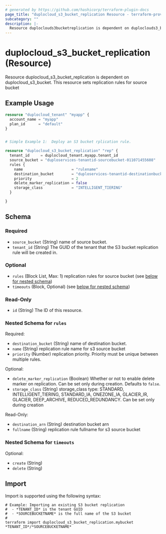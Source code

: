 ```yaml
---
# generated by https://github.com/hashicorp/terraform-plugin-docs
page_title: "duplocloud_s3_bucket_replication Resource - terraform-provider-duplocloud"
subcategory: ""
description: |-
  Resource duploclouds3bucketreplication is dependent on duploclouds3_bucket. This resource sets replication rules for source bucket
---
```


# duplocloud_s3_bucket_replication (Resource)

Resource duplocloud_s3_bucket_replication is dependent on duplocloud_s3_bucket. This resource sets replication rules for source bucket

## Example Usage

```terraform
resource "duplocloud_tenant" "myapp" {
  account_name = "myapp"
  plan_id      = "default"
}


# Simple Example 1:  Deploy an S3 bucket rplication rule.

resource "duplocloud_s3_bucket_replication" "rep" {
  tenant_id     = duplocloud_tenant.myapp.tenant_id
  source_bucket = "duploservices-tenantid-sourcebucket-011071455608"
  rules {
    name                      = "rulename"
    destination_bucket        = "duploservices-tenantid-destinationbucket-011071455608"
    priority                  = 2
    delete_marker_replication = false
    storage_class             = "INTELLIGENT_TIERING"
  }

}
```

<!-- schema generated by tfplugindocs -->
## Schema

### Required

- `source_bucket` (String) name of source bucket.
- `tenant_id` (String) The GUID of the tenant that the S3 bucket replication rule will be created in.

### Optional

- `rules` (Block List, Max: 1) replication rules for source bucket (see [below for nested schema](#nestedblock--rules))
- `timeouts` (Block, Optional) (see [below for nested schema](#nestedblock--timeouts))

### Read-Only

- `id` (String) The ID of this resource.

<a id="nestedblock--rules"></a>
### Nested Schema for `rules`

Required:

- `destination_bucket` (String) name of destination bucket.
- `name` (String) replication rule name for s3 source bucket
- `priority` (Number) replication priority. Priority must be unique between multiple rules.

Optional:

- `delete_marker_replication` (Boolean) Whether or not to enable delete marker on replication. Can be set only during creation. Defaults to `false`.
- `storage_class` (String) storage_class type: STANDARD, INTELLIGENT_TIERING, STANDARD_IA, ONEZONE_IA, GLACIER_IR, GLACIER, DEEP_ARCHIVE, REDUCED_REDUNDANCY. Can be set only during creation

Read-Only:

- `destination_arn` (String) destination bucket arn
- `fullname` (String) replication rule fullname for s3 source bucket


<a id="nestedblock--timeouts"></a>
### Nested Schema for `timeouts`

Optional:

- `create` (String)
- `delete` (String)

## Import

Import is supported using the following syntax:

```shell
# Example: Importing an existing S3 bucket replication
#  - *TENANT_ID* is the tenant GUID
#  - *SOURCEBUCKETNAME* is the full name of the S3 bucket
#
terraform import duplocloud_s3_bucket_replication.mybucket *TENANT_ID*/*SOURCEBUCKETNAME*
```
